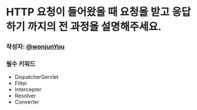 # HTTP 요청이 들어왔을 때 요청을 받고 응답하기 까지의 전 과정을 설명해주세요.
### 작성자: [@wonjunYou](https://github.com/wonjunYou)
### 필수 키워드
  - DispatcherServlet
  - Filter
  - Intercepter
  - Resolver
  - Converter
